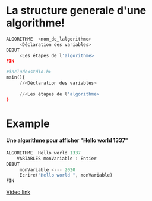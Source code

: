 # La structure generale d'une algorithme!

```python
ALGORITHME  <nom_de_lalgorithme>
     <Déclaration des variables>
DEBUT
     <Les étapes de l'algorithme>
FIN
```

```python
#include<stdio.h>
main(){
     //<Déclaration des variables>
     
     //<Les étapes de l'algorithme>
}
```

# Example
#### Une algorithme pour afficher "Hello world 1337"

```python
ALGORITHME  Hello world 1337
    VARIABLES monVariable : Entier
DEBUT
     monVariable <--- 2020
     Ecrire("Hello world ", monVariable)
FIN
```

[Video link](https://www.youtube.com/watch?v=IS0hvoPt85w&list=PLF2W_rB6QiYD4fIRAU1HPYRiVl8SF7xLc&index=2)

